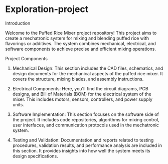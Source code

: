 # Exploration-project
Introduction

Welcome to the Puffed Rice Mixer project repository! This project aims to create a mechatronic system for mixing and blending puffed rice with flavorings or additives. The system combines mechanical, electrical, and software components to achieve precise and efficient mixing operations.

Project Components

1. Mechanical Design: This section includes the CAD files, schematics, and design documents for the mechanical aspects of the puffed rice mixer. It covers the structure, mixing blades, and assembly instructions.

2. Electrical Components: Here, you'll find the circuit diagrams, PCB designs, and Bill of Materials (BOM) for the electrical system of the mixer. This includes motors, sensors, controllers, and power supply units.

3. Software Implementation: This section focuses on the software side of the project. It includes code repositories, algorithms for mixing control, user interfaces, and communication protocols used in the mechatronic system.

4. Testing and Validation: Documentation and reports related to testing procedures, validation results, and performance analysis are included in this section. It provides insights into how well the system meets its design specifications.
